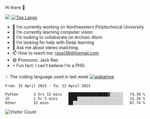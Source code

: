 Hi there 👋

![](https://github-readme-stats.vercel.app/api?username=Raohaocheng)
[![Top Langs](https://github-readme-stats.vercel.app/api/top-langs/?username=Raohaocheng&layout=compact)](https://github.com/anuraghazra/github-readme-stats)

- 🔭 I’m currently working on Northwestern Polytechnical University
- 🌱 I’m currently learning computer vision
- 👯 I’m looking to collaborate on Archaic-Atom
- 🤔 I’m looking for help with Deep learning
- 💬 Ask me about stereo matching
- 📫 How to reach me: raoxi36@foxmail.com
- 😄 Pronouns: Jack Rao
- ⚡ Fun fact: I can't believe I'm a PHD.

✨ The coding language used in last week [![wakatime](https://wakatime.com/badge/user/51ec5ec7-4742-4243-9eea-732ade32c0b7.svg)](https://wakatime.com/@51ec5ec7-4742-4243-9eea-732ade32c0b7)
<!--START_SECTION:waka-->

```text
From: 15 April 2023 - To: 22 April 2023

Python       5 hrs 15 mins   ██████████████████▓░░░░░░   74.39 %
sh           1 hr 5 mins     ████░░░░░░░░░░░░░░░░░░░░░   15.34 %
Other        32 mins         ██░░░░░░░░░░░░░░░░░░░░░░░   07.74 %
```

<!--END_SECTION:waka-->

![Visitor Count](https://profile-counter.glitch.me/Raohaocheng/count.svg)

